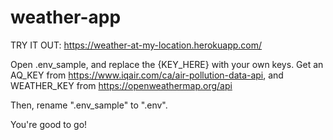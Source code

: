 # weather-app

TRY IT OUT: https://weather-at-my-location.herokuapp.com/

Open .env_sample, and replace the {KEY_HERE} with your own keys. 
Get an AQ_KEY from https://www.iqair.com/ca/air-pollution-data-api,
and WEATHER_KEY from https://openweathermap.org/api

Then, rename ".env_sample" to ".env".

You're good to go!
